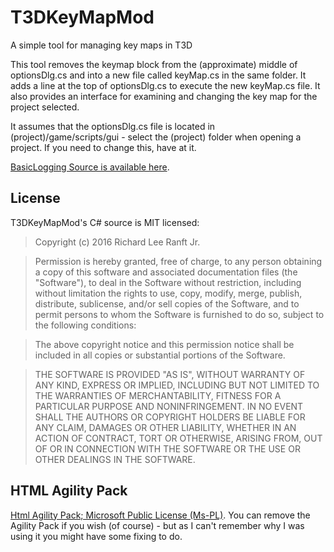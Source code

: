 # T3DKeyMapMod
A simple tool for managing key maps in T3D

This tool removes the keymap block from the (approximate) middle of optionsDlg.cs and into a new file called keyMap.cs in the same folder.  It adds a line at the top of optionsDlg.cs to execute the new keyMap.cs file.  It also provides an interface for examining and changing the key map for the project selected.

It assumes that the optionsDlg.cs file is located in (project)/game/scripts/gui - select the (project) folder when opening a project.  If you need to change this, have at it.

[BasicLogging Source is available here](https://github.com/RichardRanft/BasicLogging "BasicLoggingSource is available here").

## License
T3DKeyMapMod's C# source is MIT licensed:
> Copyright (c) 2016 Richard Lee Ranft Jr.

> Permission is hereby granted, free of charge, to any person obtaining a copy of this software and associated documentation files (the "Software"), to deal in the Software without restriction, including without limitation the rights to use, copy, modify, merge, publish, distribute, sublicense, and/or sell copies of the Software, and to permit persons to whom the Software is furnished to do so, subject to the following conditions:

> The above copyright notice and this permission notice shall be included in all copies or substantial portions of the Software.

> THE SOFTWARE IS PROVIDED "AS IS", WITHOUT WARRANTY OF ANY KIND, EXPRESS OR IMPLIED, INCLUDING BUT NOT LIMITED TO THE WARRANTIES OF MERCHANTABILITY, FITNESS FOR A PARTICULAR PURPOSE AND NONINFRINGEMENT. IN NO EVENT SHALL THE AUTHORS OR COPYRIGHT HOLDERS BE LIABLE FOR  ANY CLAIM, DAMAGES OR OTHER LIABILITY, WHETHER IN AN ACTION OF CONTRACT, TORT OR OTHERWISE, ARISING FROM, OUT OF OR IN CONNECTION WITH THE SOFTWARE OR THE USE OR OTHER DEALINGS IN THE SOFTWARE.

## HTML Agility Pack
[Html Agility Pack; Microsoft Public License (Ms-PL)](https://htmlagilitypack.codeplex.com/license "Html Agility Pack; Microsoft Public License (Ms-PL)").
You can remove the Agility Pack if you wish (of course) - but as I can't remember why I was using it you might have some fixing to do.
